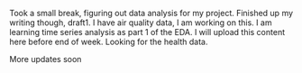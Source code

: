 Took a small break, figuring out data analysis for my project. Finished up my writing though, draft1. 
I have air quality data, I am working on this. I am learning time series analysis as part 1 of the EDA. I will upload this content here before end of week.
Looking for the health data.

More updates soon
